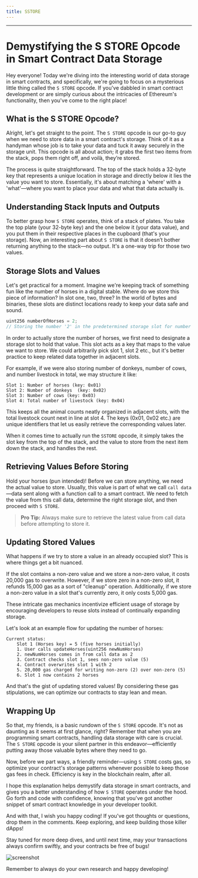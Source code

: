 ```yaml
---
title: SSTORE
---
```


---

# Demystifying the S STORE Opcode in Smart Contract Data Storage

Hey everyone! Today we're diving into the interesting world of data storage in smart contracts, and specifically, we're going to focus on a mysterious little thing called the `S STORE` opcode. If you've dabbled in smart contract development or are simply curious about the intricacies of Ethereum's functionality, then you've come to the right place!

## What is the S STORE Opcode?

Alright, let's get straight to the point. The `S STORE` opcode is our go-to guy when we need to store data in a smart contract's storage. Think of it as a handyman whose job is to take your data and tuck it away securely in the storage unit. This opcode is all about action; it grabs the first two items from the stack, pops them right off, and voilà, they’re stored.

The process is quite straightforward. The top of the stack holds a 32-byte key that represents a unique location in storage and directly below it lies the value you want to store. Essentially, it's about matching a 'where' with a 'what'—where you want to place your data and what that data actually is.

## Understanding Stack Inputs and Outputs

To better grasp how `S STORE` operates, think of a stack of plates. You take the top plate (your 32-byte key) and the one below it (your data value), and you put them in their respective places in the cupboard (that's your storage). Now, an interesting part about `S STORE` is that it doesn’t bother returning anything to the stack—no output. It's a one-way trip for those two values.

## Storage Slots and Values

Let's get practical for a moment. Imagine we're keeping track of something fun like the number of horses in a digital stable. Where do we store this piece of information? In slot one, two, three? In the world of bytes and binaries, these slots are distinct locations ready to keep your data safe and sound.

```js
uint256 numberOfHorses = 2;
// Storing the number '2' in the predetermined storage slot for number of horses.
```

In order to actually store the number of horses, we first need to designate a storage slot to hold that value. This slot acts as a key that maps to the value we want to store. We could arbitrarily pick slot 1, slot 2 etc., but it's better practice to keep related data together in adjacent slots.

For example, if we were also storing number of donkeys, number of cows, and number livestock in total, we may structure it like:

```
Slot 1: Number of horses (key: 0x01)
Slot 2: Number of donkeys  (key: 0x02)
Slot 3: Number of cows (key: 0x03)
Slot 4: Total number of livestock (key: 0x04)
```

This keeps all the animal counts neatly organized in adjacent slots, with the total livestock count next in line at slot 4. The keys (0x01, 0x02 etc.) are unique identifiers that let us easily retrieve the corresponding values later.

When it comes time to actually run the `SSTORE` opcode, it simply takes the slot key from the top of the stack, and the value to store from the next item down the stack, and handles the rest.

## Retrieving Values Before Storing

Hold your horses (pun intended)! Before we can store anything, we need the actual value to store. Usually, this value is part of what we call `call data`—data sent along with a function call to a smart contract. We need to fetch the value from this call data, determine the right storage slot, and then proceed with `S STORE`.

> **Pro Tip:** Always make sure to retrieve the latest value from call data before attempting to store it.

## Updating Stored Values

What happens if we try to store a value in an already occupied slot? This is where things get a bit nuanced.

If the slot contains a non-zero value and we store a non-zero value, it costs 20,000 gas to overwrite. However, if we store zero in a non-zero slot, it refunds 15,000 gas as a sort of "cleanup" operation. Additionally, if we store a non-zero value in a slot that's currently zero, it only costs 5,000 gas.

These intricate gas mechanics incentivize efficient usage of storage by encouraging developers to reuse slots instead of continually expanding storage.

Let's look at an example flow for updating the number of horses:

```
Current status:
    Slot 1 (Horses key) = 5 (five horses initially)
    1. User calls updateHorses(uint256 newNumHorses)
    2. newNumHorses comes in from call data as 2
    3. Contract checks slot 1, sees non-zero value (5)
    4. Contract overwrites slot 1 with 2
    5. 20,000 gas charged for writing non-zero (2) over non-zero (5)
    6. Slot 1 now contains 2 horses
```

And that's the gist of updating stored values! By considering these gas stipulations, we can optimize our contracts to stay lean and mean.

## Wrapping Up

So that, my friends, is a basic rundown of the `S STORE` opcode. It's not as daunting as it seems at first glance, right? Remember that when you are programming smart contracts, handling data storage with care is crucial. The `S STORE` opcode is your silent partner in this endeavor—efficiently putting away those valuable bytes where they need to go.

Now, before we part ways, a friendly reminder—using `S STORE` costs gas, so optimize your contract's storage patterns whenever possible to keep those gas fees in check. Efficiency is key in the blockchain realm, after all.

I hope this explanation helps demystify data storage in smart contracts, and gives you a better understanding of how `S STORE` operates under the hood. Go forth and code with confidence, knowing that you've got another snippet of smart contract knowledge in your developer toolkit.

And with that, I wish you happy coding! If you've got thoughts or questions, drop them in the comments. Keep exploring, and keep building those killer dApps!

Stay tuned for more deep dives, and until next time, may your transactions always confirm swiftly, and your contracts be free of bugs!

![screenshot](https://cdn.videotap.com/618/screenshots/IwQWS3EO6FEueC2NTmp8-85.03.png)

Remember to always do your own research and happy developing!
